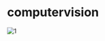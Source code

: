 # computervision




![1](https://user-images.githubusercontent.com/38165350/57343437-07509a00-7161-11e9-8947-c01918e2fa5b.jpg)
